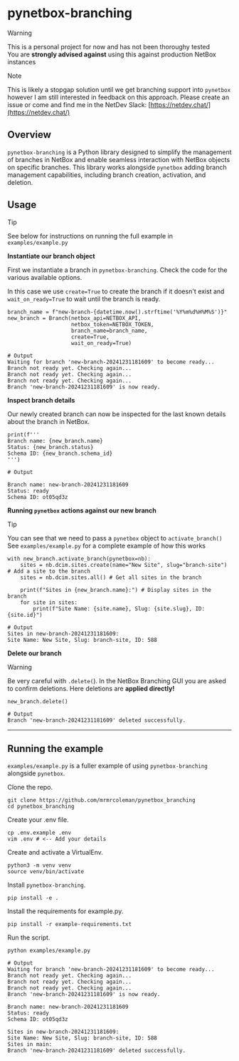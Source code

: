 # pynetbox-branching

> [!WARNING]
> This is a personal project for now and has not been thoroughy tested  
> You are **strongly advised against** using this against production NetBox instances  

> [!NOTE]  
> This is likely a stopgap solution until we get branching support into `pynetbox` however I am still interested in feedback on this approach. Please create an issue or come and find me in the NetDev Slack: [https://netdev.chat/](https://netdev.chat/)  

## Overview

`pynetbox-branching` is a Python library designed to simplify the management of branches in NetBox and enable seamless interaction with NetBox objects on specific branches. This library works alongside `pynetbox` adding branch management capabilities, including branch creation, activation, and deletion.

## Usage

> [!TIP]
> See below for instructions on running the full example in `examples/example.py`  

**Instantiate our branch object**

First we instantiate a branch in `pynetbox-branching`. Check the code for the various available options.

In this case we use `create=True` to create the branch if it doesn't exist and `wait_on_ready=True` to wait until the branch is ready.

```
branch_name = f"new-branch-{datetime.now().strftime('%Y%m%d%H%M%S')}"
new_branch = Branch(netbox_api=NETBOX_API,
                    netbox_token=NETBOX_TOKEN,
                    branch_name=branch_name,
                    create=True,
                    wait_on_ready=True)

# Output
Waiting for branch 'new-branch-20241231181609' to become ready...
Branch not ready yet. Checking again...
Branch not ready yet. Checking again...
Branch not ready yet. Checking again...
Branch 'new-branch-20241231181609' is now ready.
```

**Inspect branch details**

Our newly created branch can now be inspected for the last known details about the branch in NetBox.

```
print(f'''
Branch name: {new_branch.name}
Status: {new_branch.status}
Schema ID: {new_branch.schema_id}
''')

# Output

Branch name: new-branch-20241231181609
Status: ready
Schema ID: ot05qd3z
```

**Running `pynetbox` actions against our new branch**

> [!TIP]
> You can see that we need to pass a `pynetbox` object to `activate_branch()`  
> See `examples/example.py` for a complete example of how this works  

```
with new_branch.activate_branch(pynetbox=nb):
    sites = nb.dcim.sites.create(name="New Site", slug="branch-site") # Add a site to the branch
    sites = nb.dcim.sites.all() # Get all sites in the branch
    
    print(f"Sites in {new_branch.name}:") # Display sites in the branch
    for site in sites:
        print(f"Site Name: {site.name}, Slug: {site.slug}, ID: {site.id}")

# Output
Sites in new-branch-20241231181609:
Site Name: New Site, Slug: branch-site, ID: 588
```

**Delete our branch**

> [!WARNING]
> Be very careful with `.delete(`). In the NetBox Branching GUI you are asked to confirm deletions. Here deletions are **applied directly!**  

```
new_branch.delete()

# Output
Branch 'new-branch-20241231181609' deleted successfully.
```
---

## Running the example

`examples/example.py` is a fuller example of using `pynetbox-branching` alongside `pynetbox`.


Clone the repo.

```
git clone https://github.com/mrmrcoleman/pynetbox_branching
cd pynetbox_branching
```

Create your .env file.

```
cp .env.example .env
vim .env # <-- Add your details
```

Create and activate a VirtualEnv.

```
python3 -m venv venv
source venv/bin/activate
```

Install `pynetbox-branching`.

```
pip install -e .
```

Install the requirements for example.py.

```
pip install -r example-requirements.txt
```

Run the script.

```
python examples/example.py

# Output
Waiting for branch 'new-branch-20241231181609' to become ready...
Branch not ready yet. Checking again...
Branch not ready yet. Checking again...
Branch not ready yet. Checking again...
Branch 'new-branch-20241231181609' is now ready.

Branch name: new-branch-20241231181609
Status: ready
Schema ID: ot05qd3z

Sites in new-branch-20241231181609:
Site Name: New Site, Slug: branch-site, ID: 588
Sites in main:
Branch 'new-branch-20241231181609' deleted successfully.
```


